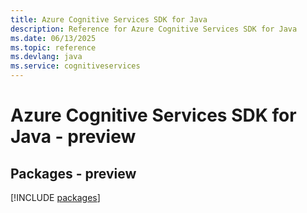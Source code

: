 ```yaml
---
title: Azure Cognitive Services SDK for Java
description: Reference for Azure Cognitive Services SDK for Java
ms.date: 06/13/2025
ms.topic: reference
ms.devlang: java
ms.service: cognitiveservices
---
```

# Azure Cognitive Services SDK for Java - preview
## Packages - preview
[!INCLUDE [packages](cognitive-services-index.md)]